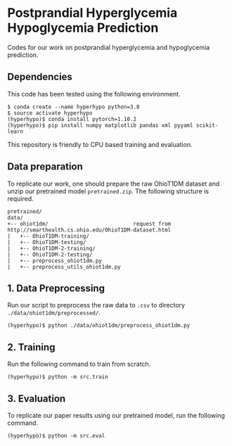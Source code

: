 # Postprandial Hyperglycemia Hypoglycemia Prediction
Codes for our work on postprandial hyperglycemia and hypoglycemia prediction.

## Dependencies
This code has been tested using the following environment. 
```
$ conda create --name hyperhypo python=3.8
$ source activate hyperhypo
(hyperhypo)$ conda install pytorch=1.10.2
(hyperhypo)$ pip install numpy matplotlib pandas xml pyyaml scikit-learn
```
This repository is friendly to CPU based training and evaluation.

## Data preparation
To replicate our work, one should prepare the raw OhioT1DM dataset and unzip our pretrained model `pretrained.zip`.
The following structure is required.
```
pretrained/
data/                         
+-- ohiot1dm/                           request from http://smarthealth.cs.ohio.edu/OhioT1DM-dataset.html
|   +-- OhioT1DM-training/
|   +-- OhioT1DM-testing/
|   +-- OhioT1DM-2-training/
|   +-- OhioT1DM-2-testing/
|   +-- preprocess_ohiot1dm.py
|   +-- preprocess_utils_ohiot1dm.py
```

## 1. Data Preprocessing
Run our script to preprocess the raw data to `.csv` to directory `./data/ohiot1dm/preprocessed/`.
```
(hyperhypo)$ python ./data/ohiot1dm/preprocess_ohiot1dm.py
```
## 2. Training
Run the following command to train from scratch.
```
(hyperhypo)$ python -m src.train
```

## 3. Evaluation
To replicate our paper results using our pretrained model, run the following command.
```
(hyperhypo)$ python -m src.eval
```
